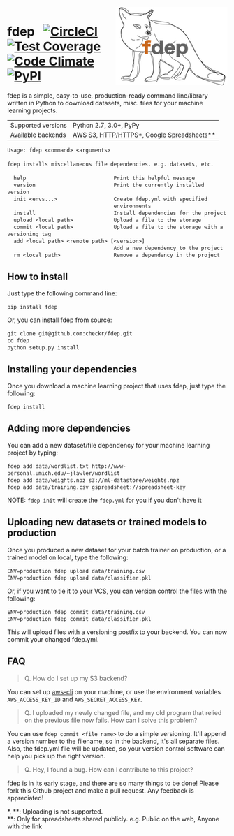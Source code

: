<img src="https://github.com/checkr/fdep/raw/master/misc/fdep.png" align="right" />

<h1>
  fdep
  &nbsp;
  <a href="https://circleci.com/gh/checkr/fdep/tree/master">
    <img src="https://circleci.com/gh/checkr/fdep/tree/master.svg?style=shield&circle-token=290f477815cb38bc3b464699362e6cae6880823f" alt="CircleCI">
  </a>
  <a href="https://codeclimate.com/repos/57f44216f08b620069002513/coverage">
    <img src="https://codeclimate.com/repos/57f44216f08b620069002513/badges/c7be057ea63371be9b4d/coverage.svg" alt="Test Coverage">
  </a>
  <a href="https://codeclimate.com/repos/57f44216f08b620069002513/feed">
    <img src="https://codeclimate.com/repos/57f44216f08b620069002513/badges/c7be057ea63371be9b4d/gpa.svg" alt="Code Climate">
  </a>
  <a href="https://pypi.python.org/pypi/fdep">
    <img src="https://img.shields.io/pypi/dm/fdep.svg" alt="PyPI">
  </a>
</h1>

fdep is a simple, easy-to-use, production-ready command line/library written in Python to download datasets, misc. files for your machine learning projects.

<table>
  <tr>
    <td>Supported versions</td>
    <td>Python 2.7, 3.0+, PyPy</td>
  </tr>
  <tr>
    <td>Available backends</td>
    <td>AWS S3, HTTP/HTTPS*, Google Spreadsheets**</td>
  </tr>
</table>

```
Usage: fdep <command> <arguments>

fdep installs miscellaneous file dependencies. e.g. datasets, etc.

  help                            Print this helpful message
  version                         Print the currently installed version
  init <envs...>                  Create fdep.yml with specified
                                  environments
  install                         Install dependencies for the project
  upload <local path>             Upload a file to the storage
  commit <local path>             Upload a file to the storage with a versioning tag
  add <local path> <remote path> [<version>]
                                  Add a new dependency to the project
  rm <local path>                 Remove a dependency in the project
```

## How to install

Just type the following command line:

```
pip install fdep
```

Or, you can install fdep from source:

```
git clone git@github.com:checkr/fdep.git
cd fdep
python setup.py install
```

## Installing your dependencies

Once you download a machine learning project that uses fdep, just type the following:

```
fdep install
```

## Adding more dependencies

You can add a new dataset/file dependency for your machine learning project by typing:

```
fdep add data/wordlist.txt http://www-personal.umich.edu/~jlawler/wordlist
fdep add data/weights.npz s3://ml-datastore/weights.npz
fdep add data/training.csv gspreadsheet://spreadsheet-key
```

NOTE: `fdep init` will create the `fdep.yml` for you if you don't have it


## Uploading new datasets or trained models to production

Once you produced a new dataset for your batch trainer on production, or a trained model on local, type the following:

```
ENV=production fdep upload data/training.csv
ENV=production fdep upload data/classifier.pkl
```

Or, if you want to tie it to your VCS, you can version control the files with the following:

```
ENV=production fdep commit data/training.csv
ENV=production fdep commit data/classifier.pkl
```

This will upload files with a versioning postfix to your backend. You can now commit your changed fdep.yml.


## FAQ

> Q. How do I set up my S3 backend?

You can set up [aws-cli](https://aws.amazon.com/cli/) on your machine, or use the environment variables `AWS_ACCESS_KEY_ID` and `AWS_SECRET_ACCESS_KEY`.

> Q. I uploaded my newly changed file, and my old program that relied on the previous file now fails. How can I solve this problem?

You can use `fdep commit <file name>` to do a simple versioning. It'll append a version number to the filename, so in the backend, it's all separate files. Also, the fdep.yml file will be updated, so your version control software can help you pick up the right version.

> Q. Hey, I found a bug. How can I contribute to this project?

fdep is in its early stage, and there are so many things to be done! Please fork this Github project and make a pull request. Any feedback is appreciated!


<div>
    *, **: Uploading is not supported.<br />
    **: Only for spreadsheets shared publicly. e.g. Public on the web, Anyone with the link
</div>
